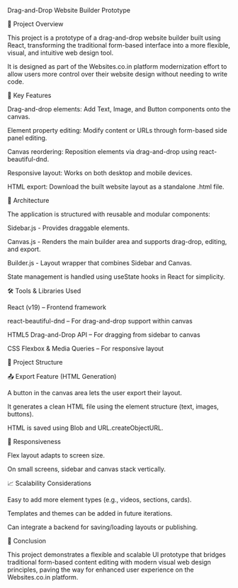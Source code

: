 Drag-and-Drop Website Builder Prototype

📌 Project Overview

This project is a prototype of a drag-and-drop website builder built using React, transforming the traditional form-based interface into a more flexible, visual, and intuitive web design tool.

It is designed as part of the Websites.co.in platform modernization effort to allow users more control over their website design without needing to write code.

🚀 Key Features

Drag-and-drop elements: Add Text, Image, and Button components onto the canvas.

Element property editing: Modify content or URLs through form-based side panel editing.

Canvas reordering: Reposition elements via drag-and-drop using react-beautiful-dnd.

Responsive layout: Works on both desktop and mobile devices.

HTML export: Download the built website layout as a standalone .html file.

🧱 Architecture

The application is structured with reusable and modular components:

Sidebar.js - Provides draggable elements.

Canvas.js - Renders the main builder area and supports drag-drop, editing, and export.

Builder.js - Layout wrapper that combines Sidebar and Canvas.

State management is handled using useState hooks in React for simplicity.

🛠 Tools & Libraries Used

React (v19) – Frontend framework

react-beautiful-dnd – For drag-and-drop support within canvas

HTML5 Drag-and-Drop API – For dragging from sidebar to canvas

CSS Flexbox & Media Queries – For responsive layout

📂 Project Structure

📤 Export Feature (HTML Generation)

A button in the canvas area lets the user export their layout.

It generates a clean HTML file using the element structure (text, images, buttons).

HTML is saved using Blob and URL.createObjectURL.

📱 Responsiveness

Flex layout adapts to screen size.

On small screens, sidebar and canvas stack vertically.

📈 Scalability Considerations

Easy to add more element types (e.g., videos, sections, cards).

Templates and themes can be added in future iterations.

Can integrate a backend for saving/loading layouts or publishing.

📝 Conclusion

This project demonstrates a flexible and scalable UI prototype that bridges traditional form-based content editing with modern visual web design principles, paving the way for enhanced user experience on the Websites.co.in platform.



